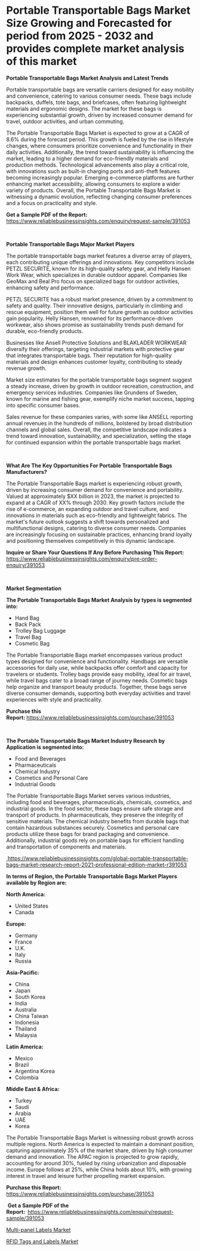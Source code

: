 <p><h1>Portable Transportable Bags Market Size Growing and Forecasted for period from 2025 - 2032 and provides complete market analysis of this market</h1></p><p><strong>Portable Transportable Bags Market Analysis and Latest Trends</strong></p>
<p><p>Portable transportable bags are versatile carriers designed for easy mobility and convenience, catering to various consumer needs. These bags include backpacks, duffels, tote bags, and briefcases, often featuring lightweight materials and ergonomic designs. The market for these bags is experiencing substantial growth, driven by increased consumer demand for travel, outdoor activities, and urban commuting. </p><p>The Portable Transportable Bags Market is expected to grow at a CAGR of 8.6% during the forecast period. This growth is fueled by the rise in lifestyle changes, where consumers prioritize convenience and functionality in their daily activities. Additionally, the trend toward sustainability is influencing the market, leading to a higher demand for eco-friendly materials and production methods. Technological advancements also play a critical role, with innovations such as built-in charging ports and anti-theft features becoming increasingly popular. Emerging e-commerce platforms are further enhancing market accessibility, allowing consumers to explore a wider variety of products. Overall, the Portable Transportable Bags Market is witnessing a dynamic evolution, reflecting changing consumer preferences and a focus on practicality and style.</p></p>
<p><strong>Get a Sample PDF of the Report:&nbsp;</strong> <a href="https://www.reliablebusinessinsights.com/enquiry/request-sample/391053?utm_campaign=75&utm_medium=2&utm_source=Github&utm_content=ia&utm_term=16012025&utm_id=portable-transportable-bags">https://www.reliablebusinessinsights.com/enquiry/request-sample/391053</a></p>
<p>&nbsp;</p>
<p><strong>Portable Transportable Bags Major Market Players</strong></p>
<p><p>The portable transportable bags market features a diverse array of players, each contributing unique offerings and innovations. Key competitors include PETZL SECURITE, known for its high-quality safety gear, and Helly Hansen Work Wear, which specializes in durable outdoor apparel. Companies like GeoMax and Beal Pro focus on specialized bags for outdoor activities, enhancing safety and performance.</p><p>PETZL SECURITE has a robust market presence, driven by a commitment to safety and quality. Their innovative designs, particularly in climbing and rescue equipment, position them well for future growth as outdoor activities gain popularity. Helly Hansen, renowned for its performance-driven workwear, also shows promise as sustainability trends push demand for durable, eco-friendly products.</p><p>Businesses like Ansell Protective Solutions and BLAKLADER WORKWEAR diversify their offerings, targeting industrial markets with protective gear that integrates transportable bags. Their reputation for high-quality materials and design enhances customer loyalty, contributing to steady revenue growth.</p><p>Market size estimates for the portable transportable bags segment suggest a steady increase, driven by growth in outdoor recreation, construction, and emergency services industries. Companies like Grundens of Sweden, known for marine and fishing gear, exemplify niche market success, tapping into specific consumer bases.</p><p>Sales revenue for these companies varies, with some like ANSELL reporting annual revenues in the hundreds of millions, bolstered by broad distribution channels and global sales. Overall, the competitive landscape indicates a trend toward innovation, sustainability, and specialization, setting the stage for continued expansion within the portable transportable bags market.</p></p>
<p>&nbsp;</p>
<p><strong>What Are The Key Opportunities For Portable Transportable Bags Manufacturers?</strong></p>
<p><p>The Portable Transportable Bags market is experiencing robust growth, driven by increasing consumer demand for convenience and portability. Valued at approximately $XX billion in 2023, the market is projected to expand at a CAGR of XX% through 2030. Key growth factors include the rise of e-commerce, an expanding outdoor and travel culture, and innovations in materials such as eco-friendly and lightweight fabrics. The market's future outlook suggests a shift towards personalized and multifunctional designs, catering to diverse consumer needs. Companies are increasingly focusing on sustainable practices, enhancing brand loyalty and positioning themselves competitively in this dynamic landscape.</p></p>
<p><strong>Inquire or Share Your Questions If Any Before Purchasing This Report:</strong> <a href="https://www.reliablebusinessinsights.com/enquiry/pre-order-enquiry/391053?utm_campaign=75&utm_medium=2&utm_source=Github&utm_content=ia&utm_term=16012025&utm_id=portable-transportable-bags">https://www.reliablebusinessinsights.com/enquiry/pre-order-enquiry/391053</a></p>
<p>&nbsp;</p>
<p><strong>Market Segmentation</strong></p>
<p><strong>The Portable Transportable Bags Market Analysis by types is segmented into:</strong></p>
<p><ul><li>Hand Bag</li><li>Back Pack</li><li>Trolley Bag Luggage</li><li>Travel Bag</li><li>Cosmetic Bag</li></ul></p>
<p><p>The Portable Transportable Bags market encompasses various product types designed for convenience and functionality. Handbags are versatile accessories for daily use, while backpacks offer comfort and capacity for travelers or students. Trolley bags provide easy mobility, ideal for air travel, while travel bags cater to a broad range of journey needs. Cosmetic bags help organize and transport beauty products. Together, these bags serve diverse consumer demands, supporting both everyday activities and travel experiences with style and practicality.</p></p>
<p><strong>Purchase this Report:&nbsp;</strong><a href="https://www.reliablebusinessinsights.com/purchase/391053?utm_campaign=75&utm_medium=2&utm_source=Github&utm_content=ia&utm_term=16012025&utm_id=portable-transportable-bags">https://www.reliablebusinessinsights.com/purchase/391053</a></p>
<p>&nbsp;</p>
<p><strong>The Portable Transportable Bags Market Industry Research by Application is segmented into:</strong></p>
<p><ul><li>Food and Beverages</li><li>Pharmaceuticals</li><li>Chemical Industry</li><li>Cosmetics and Personal Care</li><li>Industrial Goods</li></ul></p>
<p><p>The Portable Transportable Bags Market serves various industries, including food and beverages, pharmaceuticals, chemicals, cosmetics, and industrial goods. In the food sector, these bags ensure safe storage and transport of products. In pharmaceuticals, they preserve the integrity of sensitive materials. The chemical industry benefits from durable bags that contain hazardous substances securely. Cosmetics and personal care products utilize these bags for brand packaging and convenience. Additionally, industrial goods rely on portable bags for efficient handling and transportation of components and materials.</p></p>
<p><a href="https://www.reliablebusinessinsights.com/global-portable-transportable-bags-market-research-report-2021-professional-edition-market-r391053?utm_campaign=75&utm_medium=2&utm_source=Github&utm_content=ia&utm_term=16012025&utm_id=portable-transportable-bags">&nbsp;https://www.reliablebusinessinsights.com/global-portable-transportable-bags-market-research-report-2021-professional-edition-market-r391053</a></p>
<p><strong>In terms of Region, the Portable Transportable Bags Market Players available by Region are:</strong></p>
<p>
    <p> <strong> North America: </strong>
        <ul>
            <li>United States</li>
            <li>Canada</li>
        </ul>
        </p> 
    <p> <strong> Europe: </strong>
        <ul>
            <li>Germany</li>
            <li>France</li>
            <li>U.K.</li>
            <li>Italy</li>
            <li>Russia</li>
        </ul>
        </p> 
    <p> <strong> Asia-Pacific: </strong>
        <ul>
            <li>China</li>
            <li>Japan</li>
            <li>South Korea</li>
            <li>India</li>
            <li>Australia</li>
            <li>China Taiwan</li>
            <li>Indonesia</li>
            <li>Thailand</li>
            <li>Malaysia</li>
        </ul>
        </p> 
    <p> <strong> Latin America: </strong>
        <ul>
            <li>Mexico</li>
            <li>Brazil</li>
            <li>Argentina Korea</li>
            <li>Colombia</li>
        </ul>
        </p> 
    <p> <strong> Middle East & Africa: </strong>
        <ul>
            <li>Turkey</li>
            <li>Saudi</li>
            <li>Arabia</li>
            <li>UAE</li>
            <li>Korea</li>
        </ul>
    </p>
    </p>
<p><p>The Portable Transportable Bags Market is witnessing robust growth across multiple regions. North America is expected to maintain a dominant position, capturing approximately 35% of the market share, driven by high consumer demand and innovation. The APAC region is projected to grow rapidly, accounting for around 30%, fueled by rising urbanization and disposable income. Europe follows at 25%, while China holds about 10%, with growing interest in travel and leisure further propelling market expansion.</p></p>
<p><strong>Purchase this Report: </strong><a href="https://www.reliablebusinessinsights.com/purchase/391053?utm_campaign=75&utm_medium=2&utm_source=Github&utm_content=ia&utm_term=16012025&utm_id=portable-transportable-bags">https://www.reliablebusinessinsights.com/purchase/391053</a></p>
<p>&nbsp;<strong>Get a Sample PDF of the Report:&nbsp;&nbsp;</strong><a href="https://www.reliablebusinessinsights.com/enquiry/request-sample/391053?utm_campaign=75&utm_medium=2&utm_source=Github&utm_content=ia&utm_term=16012025&utm_id=portable-transportable-bags">https://www.reliablebusinessinsights.com/enquiry/request-sample/391053</a></p>
<p><strong></strong></p>
<p><p><a href="https://github.com/bogganbillie6969/Market-Research-Report-List-1/blob/main/multi-panel-labels-market.md?utm_campaign=75&utm_medium=2&utm_source=Github&utm_content=ia&utm_term=16012025&utm_id=portable-transportable-bags">Multi-panel Labels Market</a></p><p><a href="https://github.com/donnettaletizia/Market-Research-Report-List-1/blob/main/rfid-tags-and-labels-market.md?utm_campaign=75&utm_medium=2&utm_source=Github&utm_content=ia&utm_term=16012025&utm_id=portable-transportable-bags">RFID Tags and Labels Market</a></p></p>